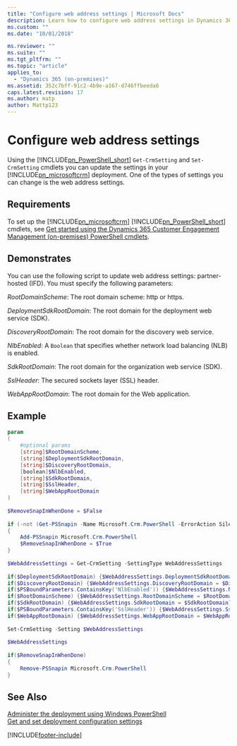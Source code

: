 ```yaml
---
title: "Configure web address settings | Microsoft Docs"
description: Learn how to configure web address settings in Dynamics 365 Customer Engagement (on-premises)
ms.custom: ""
ms.date: "10/01/2018"

ms.reviewer: ""
ms.suite: ""
ms.tgt_pltfrm: ""
ms.topic: "article"
applies_to: 
  - "Dynamics 365 (on-premises)"
ms.assetid: 352c7bff-91c2-4b9e-a167-d746ffbeeda6
caps.latest.revision: 17
ms.author: matp
author: Mattp123
---
```

# Configure web address settings



Using the [!INCLUDE[pn_PowerShell_short](../includes/pn-powershell-short.md)] `Get-CrmSetting` and `Set-CrmSetting` cmdlets you can update the settings in your [!INCLUDE[pn_microsoftcrm](../includes/pn-microsoftcrm.md)] deployment. One of the types of settings you can change is the web address settings.  
  
## Requirements  
 To set up the [!INCLUDE[pn_microsoftcrm](../includes/pn-microsoftcrm.md)] [!INCLUDE[pn_PowerShell_short](../includes/pn-powershell-short.md)] cmdlets, see [Get started using the Dynamics 365 Customer Engagement Management (on-premises) PowerShell cmdlets](/powershell/dynamics365/customer-engagement/overview?view=dynamics365ce-ps&branch=master&preserve-view=true#get-started-using-the-dynamics-365-customer-engagement-management-on-premises-powershell-cmdlets).  
  
## Demonstrates  
 You can use the following script to update web address settings: partner-hosted (IFD). You must specify the following parameters:  
  
 *RootDomainScheme*: The root domain scheme: http or https.  
  
 *DeploymentSdkRootDomain*: The root domain for the deployment web service (SDK).  
  
 *DiscoveryRootDomain*: The root domain for the discovery web service.  
  
 *NlbEnabled*: A `Boolean` that specifies whether network load balancing (NLB) is enabled.  
  
 *SdkRootDomain*: The root domain for the organization web service (SDK).  
  
 *SslHeader*: The secured sockets layer (SSL) header.  
  
 *WebAppRootDomain*: The root domain for the Web application.  
  
## Example  
  
```powershell  
param  
(  
    #optional params  
    [string]$RootDomainScheme,  
    [string]$DeploymentSdkRootDomain,  
    [string]$DiscoveryRootDomain,  
    [boolean]$NlbEnabled,  
    [string]$SdkRootDomain,  
    [string]$SslHeader,  
    [string]$WebAppRootDomain  
)  
  
$RemoveSnapInWhenDone = $False  
  
if (-not (Get-PSSnapin -Name Microsoft.Crm.PowerShell -ErrorAction SilentlyContinue))  
{  
    Add-PSSnapin Microsoft.Crm.PowerShell  
    $RemoveSnapInWhenDone = $True  
}  
  
$WebAddressSettings = Get-CrmSetting -SettingType WebAddressSettings  
  
if($DeploymentSdkRootDomain) {$WebAddressSettings.DeploymentSdkRootDomain = $DeploymentSdkRootDomain}  
if($DiscoveryRootDomain) {$WebAddressSettings.DiscoveryRootDomain = $DiscoveryRootDomain}  
if($PSBoundParameters.ContainsKey('NlbEnabled')) {$WebAddressSettings.NlbEnabled = $NlbEnabled}  
if($RootDomainScheme) {$WebAddressSettings.RootDomainScheme = $RootDomainScheme}  
if($SdkRootDomain) {$WebAddressSettings.SdkRootDomain = $SdkRootDomain}  
if($PSBoundParameters.ContainsKey('SslHeader')) {$WebAddressSettings.SslHeader = $SslHeader}  
if($WebAppRootDomain) {$WebAddressSettings.WebAppRootDomain = $WebAppRootDomain}  
  
Set-CrmSetting -Setting $WebAddressSettings  
  
$WebAddressSettings  
  
if($RemoveSnapInWhenDone)  
{  
    Remove-PSSnapin Microsoft.Crm.PowerShell  
}  
```  
  
## See Also  
 [Administer the deployment using Windows PowerShell](administer-the-deployment-using-windows-powershell.md)  </br> 
 [Get and set deployment configuration settings](update-deployment-configuration-settings.md)



[!INCLUDE[footer-include](../../../includes/footer-banner.md)]
